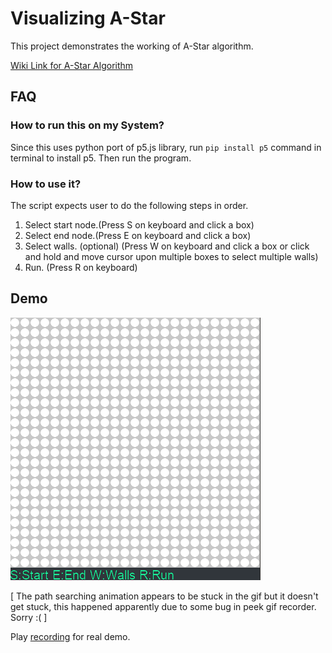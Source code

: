 # Visualizing A-Star
This project demonstrates the working of A-Star algorithm.

[Wiki Link for A-Star Algorithm](https://en.wikipedia.org/wiki/A*_search_algorithm)

## FAQ

### How to run this on my System?
Since this uses python port of p5.js library, run `pip install p5` command in terminal to install p5.
Then run the program.

### How to use it?
The script expects user to do the following steps in order.
1. Select start node.(Press S on keyboard and click a box)
2. Select end node.(Press E on keyboard and click a box)
3. Select walls. (optional) (Press W on keyboard and click a box or click and hold and move cursor upon multiple boxes to select multiple walls)
4. Run. (Press R on keyboard)

## Demo
![](demo.gif)

[ The path searching animation appears to be stuck in the gif but it doesn't get stuck, this happened apparently due to some bug in peek gif recorder. Sorry :( ]

Play [recording](recording.mp4) for real demo.
